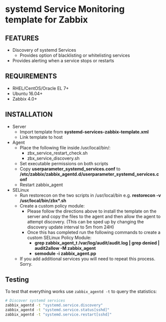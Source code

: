 systemd Service Monitoring template for Zabbix
===========================================

FEATURES
--------
* Discovery of systemd Services
  * Provides option of blacklisting or whitelisting services
* Provides alerting when a service stops or restarts

REQUIREMENTS
------------
* RHEL/CentOS/Oracle EL 7+
* Ubuntu 16.04+
* Zabbix 4.0+

INSTALLATION
------------
* Server
  * Import template from __systemd-services-zabbix-template.xml__
  * Link template to host
* Agent
  * Place the following file inside /usr/local/bin/:
    * zbx\_service\_restart\_check.sh
    * zbx\_service\_discovery.sh
  * Set executable permissions on both scripts
  * Copy __userparameter\_systemd\_services.conf__ to __/etc/zabbix/zabbix\_agentd.d/userparameter\_systemd\_services.conf__
  * Restart zabbix_agent
* SELinux
  * Run restorecon on the two scripts in /usr/local/bin e.g. __restorecon -v /usr/local/bin/zbx*.sh__
  * Create a custom policy module:
    * Please follow the directions above to install the template on the server and copy the files to the agent and then allow the agent to attempt discovery. (This can be sped up by changing the discovery update interval to 5m from 24H)
    * Once this has completed run the following commands to create a custom SELinux Policy Module:
      * __grep zabbix\_agent\_t /var/log/audit/audit.log | grep denied | audit2allow -M zabbix_agent__
      * __semodule -i zabbix_agent.pp__
  * If you add additional services you will need to repeat this process. Sorry.

Testing
-------
To test that everything works use `zabbix_agentd -t` to query the statistics:

```bash
# Discover systemd services
zabbix_agentd -t "systemd.service.discovery"
zabbix_agentd -t "systemd.service.status[sshd]"
zabbix_agentd -t "systemd.service.restart[sshd]"
```
